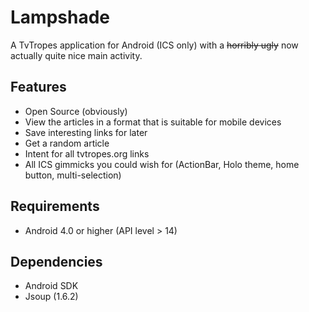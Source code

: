 Lampshade
=========

A TvTropes application for Android (ICS only) with a ~~horribly ugly~~ now actually quite nice main activity.

## Features

* Open Source (obviously)
* View the articles in a format that is suitable for mobile devices
* Save interesting links for later
* Get a random article
* Intent for all tvtropes.org links
* All ICS gimmicks you could wish for (ActionBar, Holo theme, home button, multi-selection)

## Requirements

* Android 4.0 or higher (API level > 14)


## Dependencies

* Android SDK
* Jsoup (1.6.2)
